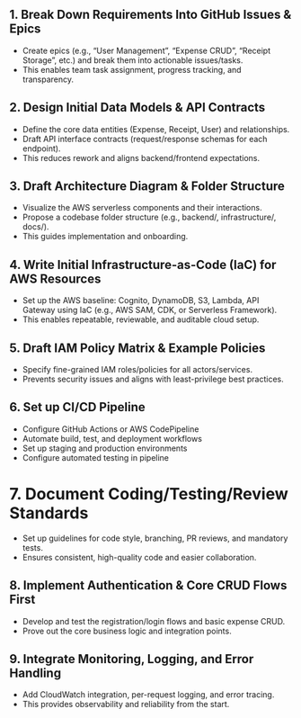 ## 1. Break Down Requirements Into GitHub Issues & Epics
- Create epics (e.g., “User Management”, “Expense CRUD”, “Receipt Storage”, etc.) and break them into actionable issues/tasks.
- This enables team task assignment, progress tracking, and transparency.

## 2. Design Initial Data Models & API Contracts
- Define the core data entities (Expense, Receipt, User) and relationships.
- Draft API interface contracts (request/response schemas for each endpoint).
- This reduces rework and aligns backend/frontend expectations.

## 3. Draft Architecture Diagram & Folder Structure
- Visualize the AWS serverless components and their interactions.
- Propose a codebase folder structure (e.g., backend/, infrastructure/, docs/).
 - This guides implementation and onboarding.

## 4. Write Initial Infrastructure-as-Code (IaC) for AWS Resources
- Set up the AWS baseline: Cognito, DynamoDB, S3, Lambda, API Gateway using IaC (e.g., AWS SAM, CDK, or Serverless Framework).
- This enables repeatable, reviewable, and auditable cloud setup.

## 5. Draft IAM Policy Matrix & Example Policies
- Specify fine-grained IAM roles/policies for all actors/services.
- Prevents security issues and aligns with least-privilege best practices.

## 6. Set up CI/CD Pipeline
- Configure GitHub Actions or AWS CodePipeline
- Automate build, test, and deployment workflows
- Set up staging and production environments
- Configure automated testing in pipeline

# 7. Document Coding/Testing/Review Standards
- Set up guidelines for code style, branching, PR reviews, and mandatory tests.
- Ensures consistent, high-quality code and easier collaboration.

## 8. Implement Authentication & Core CRUD Flows First
- Develop and test the registration/login flows and basic expense CRUD.
- Prove out the core business logic and integration points.

## 9. Integrate Monitoring, Logging, and Error Handling
- Add CloudWatch integration, per-request logging, and error tracing.
- This provides observability and reliability from the start.
